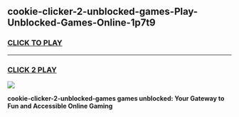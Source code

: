 
## cookie-clicker-2-unblocked-games-Play-Unblocked-Games-Online-1p7t9
<h3>
<a href="https://premium76.site?title=cookie-clicker-2-unblocked-games&ref=24A">CLICK TO PLAY</a></h3>
<hr>

<h3>
<a href="https://premium76.site?title=cookie-clicker-2-unblocked-games&ref=24A">CLICK 2 PLAY</a>
  
</h3>

<a href="https://premium76.site?title=cookie-clicker-2-unblocked-games&ref=24A"><img src="https://clearcache.store/games.png"></a>


**cookie-clicker-2-unblocked-games games unblocked: Your Gateway to Fun and Accessible Online Gaming**
